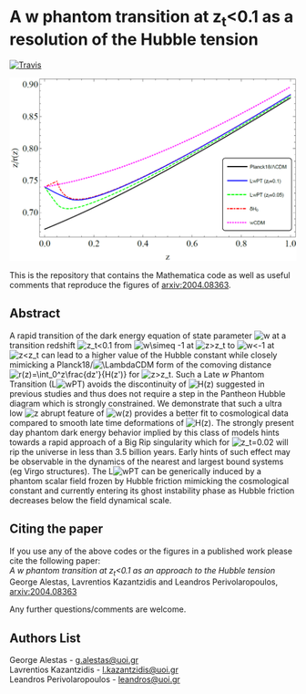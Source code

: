 # A w phantom transition at z<sub>t</sub><0.1 as a resolution of the Hubble tension

[![Travis](https://img.shields.io/badge/language-Mathematica-green.svg)]()

<p align="center">
<img src="preview.png" width="900" title="preview" />
</p>

This is the repository that contains the Mathematica code as well as useful comments that reproduce the figures of [arxiv:2004.08363](https://arxiv.org/pdf/2004.08363.pdf).

## Abstract
A rapid transition of the dark energy equation of state parameter ![$w$](https://render.githubusercontent.com/render/math?math=%24w%24) at a transition redshift ![$z_t<0.1$](https://render.githubusercontent.com/render/math?math=%24z_t%20%3C%200.1%24) from ![$w\simeq -1$](https://render.githubusercontent.com/render/math?math=%24w%5Csimeq%20-1%24) at ![$z>z_t$](https://render.githubusercontent.com/render/math?math=%24z%20%3E%20z_t%24) to ![$w<-1$](https://render.githubusercontent.com/render/math?math=%24w%20%3C%20-1%24) at ![$z<z_t$](https://render.githubusercontent.com/render/math?math=%24z%20%3C%20z_t%24) can lead to a higher value of the Hubble constant while closely mimicking a Planck18/![$\Lambda$](https://render.githubusercontent.com/render/math?math=%24%5CLambda%24)CDM form of the comoving distance  ![$r(z)=\int_0^z\frac{dz'}{H(z')}$](https://render.githubusercontent.com/render/math?math=%24r(z)%3D%5Cint_0%5E%7Bz%7D%5Cfrac%7Bdz'%7D%7BH(z')%7D%24) for ![$z>z_t$](https://render.githubusercontent.com/render/math?math=%24z%20%3E%20z_t%24). Such a Late $w$ Phantom Transition (L![$w$](https://render.githubusercontent.com/render/math?math=%24w%24)PT) avoids the discontinuity of ![$H(z)$](https://render.githubusercontent.com/render/math?math=%24H(z)%24) suggested in previous studies and thus does not require a step in the Pantheon Hubble diagram which is strongly constrained. We demonstrate that such a ultra low ![$z$](https://render.githubusercontent.com/render/math?math=%24z%24) abrupt feature of ![$w(z)$](https://render.githubusercontent.com/render/math?math=%24w(z)%24) provides a better fit to cosmological data compared to smooth late time deformations of ![$H(z)$](https://render.githubusercontent.com/render/math?math=%24H(z)%24).  The strongly present day phantom dark energy behavior implied by this class of models hints towards a rapid approach of a Big Rip singularity which for ![$z_t=0.02$](https://render.githubusercontent.com/render/math?math=%24z_t%3D0.02%24) will rip the universe in less than 3.5 billion years. Early hints of such effect may be observable in the dynamics of the nearest and largest bound systems (eg Virgo structures). The L![$w$](https://render.githubusercontent.com/render/math?math=%24w%24)PT can be generically induced by a phantom scalar field frozen by Hubble friction mimicking the cosmological constant and currently entering its ghost instability phase as Hubble friction decreases below the field dynamical scale.


## Citing the paper 
If you use any of the above codes or the figures in a published work please cite the following paper:
<br>*A w phantom transition at z<sub>t</sub><0.1 as an approach to the Hubble tension*
<br>George Alestas, Lavrentios Kazantzidis and Leandros Perivolaropoulos, [arxiv:2004.08363](https://arxiv.org/pdf/2004.08363.pdf)

Any further questions/comments are welcome.


## Authors List
George Alestas - <g.alestas@uoi.gr>
<br>Lavrentios Kazantzidis - <l.kazantzidis@uoi.gr>
<br>Leandros Perivolaropoulos - <leandros@uoi.gr>
